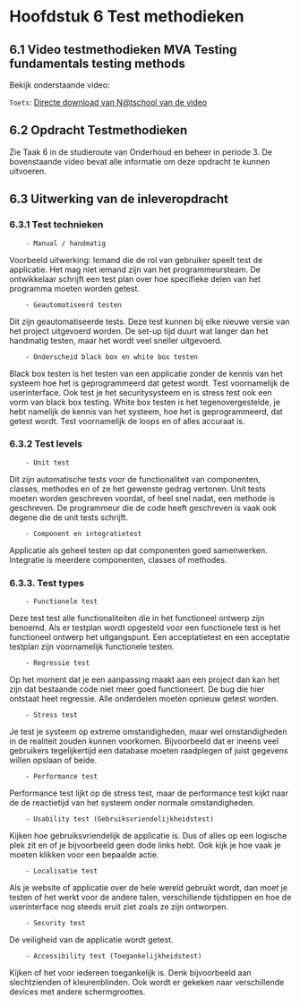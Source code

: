 # Hoofdstuk 6 Test methodieken

## 6.1 Video testmethodieken MVA Testing fundamentals testing methods

Bekijk onderstaande video:

``Toets``: [Directe download van N@tschool van de video](https://elo.kw1c.nl/CMS/Studie/811%20ICT-Academie/811%20VakkenInhoud/%5BB.06%20BEH%5D%20Onderhoud%20en%20beheer/Productie/04.%20Aanvullend/SoftwareTestingFundamentalsM02_high.mp4)

## 6.2 Opdracht Testmethodieken

Zie Taak 6 in de studieroute van Onderhoud en beheer in periode 3. De bovenstaande  video bevat alle informatie om deze opdracht te kunnen uitvoeren.

## 6.3 Uitwerking van de inleveropdracht

### 6.3.1 Test technieken
        - Manual / handmatig
Voorbeeld uitwerking: Iemand die de rol van gebruiker speelt test de applicatie. Het mag niet iemand zijn van het programmeursteam. De ontwikkelaar schrijft een test plan over hoe specifieke delen van het programma moeten worden getest.

        - Geautomatiseerd testen
Dit zijn geautomatiseerde tests. Deze test kunnen bij elke nieuwe versie van het project uitgevoerd worden. De set-up tijd duurt wat langer dan het handmatig testen, maar het wordt veel sneller uitgevoerd. 

        - Onderscheid black box en white box testen
Black box testen is het testen van een applicatie zonder de kennis van het systeem hoe het is geprogrammeerd dat getest wordt. Test voornamelijk de userinterface. Ook test je het securitysysteem en is stress test ook een vorm van black box testing.
White box testen is het tegenovergestelde, je hebt namelijk de kennis van het systeem, hoe het is geprogrammeerd, dat getest wordt. Test voornamelijk de loops en of alles accuraat is.

### 6.3.2 Test levels
        - Unit test
Dit zijn automatische tests voor de functionaliteit van componenten, classes, methodes en of ze het gewenste gedrag vertonen.
Unit tests moeten worden geschreven voordat, of heel snel nadat, een methode is geschreven.
De programmeur die de code heeft geschreven is vaak ook degene die de unit tests schrijft.

        - Component en integratietest
Applicatie als geheel testen op dat componenten goed samenwerken. Integratie is meerdere componenten, classes of methodes.

    
### 6.3.3. Test types
        - Functionele test
Deze test test alle functionaliteiten die in het functioneel ontwerp zijn benoemd. Als er testplan wordt opgesteld voor een functionele test is het functioneel ontwerp het uitgangspunt. Een acceptatietest en een acceptatie testplan zijn voornamelijk functionele testen.

        - Regressie test
Op het moment dat je een aanpassing maakt aan een project dan kan het zijn dat bestaande code niet meer goed functioneert. De bug die hier ontstaat heet regressie. Alle onderdelen moeten opnieuw getest worden. 

        - Stress test
Je test je systeem op extreme omstandigheden, maar wel omstandigheden in de realiteit zouden kunnen voorkomen. Bijvoorbeeld dat er ineens veel gebruikers tegelijkertijd een database moeten raadplegen of juist gegevens willen opslaan of beide. 
        
        - Performance test
Performance test lijkt op de stress test, maar de performance test kijkt naar de de reactietijd van het systeem onder normale omstandigheden. 

        - Usability test (Gebruiksvriendelijkheidstest)
Kijken hoe gebruiksvriendelijk de applicatie is. Dus of alles op een logische plek zit en of je bijvoorbeeld geen dode links hebt. Ook kijk je hoe vaak je moeten klikken voor een bepaalde actie.

        - Localisatie test
Als je website of applicatie over de hele wereld gebruikt wordt, dan moet je testen of het werkt voor de andere talen, verschillende tijdstippen en hoe de userinterface nog steeds eruit ziet zoals ze zijn ontworpen.

        - Security test
De veiligheid van de applicatie wordt getest. 

        - Accessibility test (Toegankelijkheidstest)
Kijken of het voor iedereen toegankelijk is. Denk bijvoorbeeld aan slechtzienden of kleurenblinden. Ook wordt er gekeken naar verschillende devices met andere schermgroottes.
